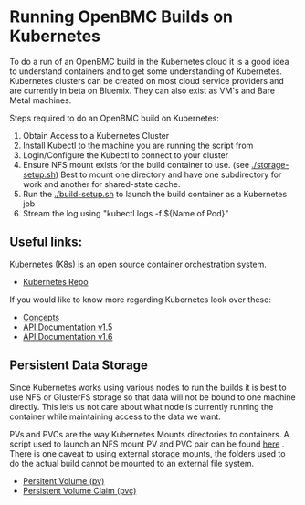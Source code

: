 Running OpenBMC Builds on Kubernetes
=====================================
To do a run of an OpenBMC build in the Kubernetes cloud it is a good idea to understand containers and to get some
understanding of Kubernetes. Kubernetes clusters can be created on most cloud service providers and are currently in beta on Bluemix. They can also exist as VM's and Bare Metal machines.

Steps required to do an OpenBMC build on Kubernetes:
1. Obtain Access to a Kubernetes Cluster
2. Install Kubectl to the machine you are running the script from
3. Login/Configure the Kubectl to connect to your cluster
4. Ensure NFS mount exists for the build container to use. (see [./storage-setup.sh](https://github.com/openbmc/openbmc-build-scripts/kubernetes/storage-setup.sh)) Best to mount one directory and have one subdirectory for work and another for shared-state cache.
5. Run the [./build-setup.sh](https://github.com/openbmc/openbmc-build-scripts/kubernetes/storage-setup.sh) to launch the build container as a Kubernetes job
6. Stream the log using "kubectl logs -f ${Name of Pod}"

## Useful links:
Kubernetes (K8s) is an open source container orchestration system.
- [Kubernetes Repo](https://github.com/kubernetes/kubernetes)

If you would like to know more regarding Kubernetes look over these:
- [Concepts](https://kubernetes.io/docs/concepts/)
- [API Documentation v1.5](https://kubernetes.io/docs/api-reference/v1.5/)
- [API Documentation v1.6](https://kubernetes.io/docs/api-reference/v1.6/)

## Persistent Data Storage
Since Kubernetes works using various nodes to run the builds it is best to use NFS or GlusterFS storage so that data will not be bound to one machine directly. This lets us not care about what node is currently running the container while maintaining access to the data we want.

PVs and PVCs are the way Kubernetes Mounts directories to containers. A script used to launch an NFS mount PV and PVC pair can be found [here](https://github.com/openbmc/openbmc-build-scripts/kubernetes/storage-setup.sh "Storage Setup Script") . There is one caveat to using external storage mounts, the folders used to do the actual build cannot be mounted to an external file system.
- [Persitent Volume (pv)](https://kubernetes.io/docs/concepts/storage/persistent-volumes/#persistent-volumes)
- [Persistent Volume Claim (pvc)](https://kubernetes.io/docs/concepts/storage/persistent-volumes/#persistentvolumeclaims)

